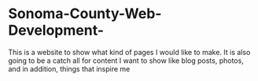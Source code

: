 # Sonoma-County-Web-Development-
This is a website to show what kind of pages I would like to make. It is also going to be a catch all for content I want to show like blog posts, photos, and in addition, things that inspire me
